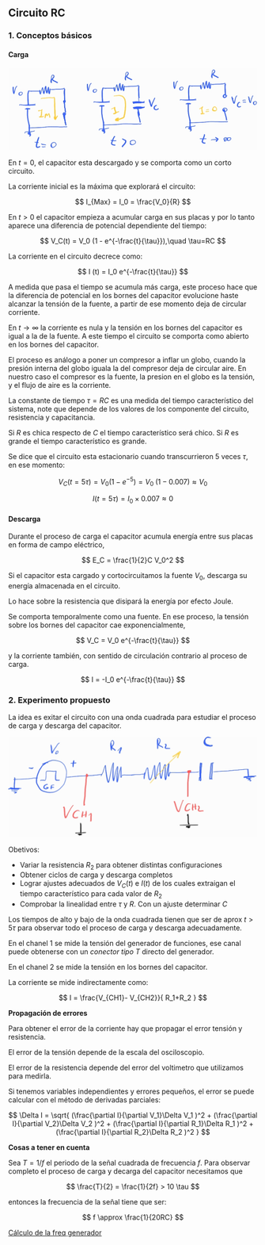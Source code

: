 ## Circuito RC

### 1. Conceptos básicos

#### Carga

![rl](images/RC.jpg)

En $t=0$,  el capacitor esta descargado y se comporta como un corto circuito.

La corriente inicial es la máxima que explorará el circuito:

$$
I_{Max} = I_0 = \frac{V_0}{R}
$$


En $t>0$ el capacitor empieza a acumular carga en sus placas y por lo tanto aparece una diferencia de potencial dependiente del tiempo:

$$
V_C(t) = V_0  (1 - e^{-\frac{t}{\tau}}),\quad \tau=RC
$$


La corriente en el circuito decrece como:

$$
I (t) = I_0  e^{-\frac{t}{\tau}}
$$

A medida que pasa el tiempo se acumula más carga, este proceso hace que la diferencia de potencial en los bornes del capacitor evolucione haste alcanzar la tensión de la fuente, a partir de ese momento deja de circular corriente.


En $t\to\infty$ la corriente es nula y la tensión en los bornes del capacitor es igual a la de la fuente. A este tiempo el circuito se comporta como abierto en los bornes del capacitor.

El proceso es análogo a poner un compresor a inflar un globo, cuando la presión interna del globo iguala la del compresor deja de circular aire. En nuestro caso el compresor es la fuente, la presion en el globo es la tensión, y el flujo de aire es la corriente.

La constante de tiempo $\tau=RC$ es una medida del tiempo característico del sistema, note que depende de los valores de los componente del circuito, resistencia y capacitancia. 

Si $R$ es chica respecto de $C$ el tiempo característico será chico. Si $R$ es grande el tiempo característico es grande.

Se dice que el circuito esta estacionario cuando transcurrieron 5 veces $\tau$, en ese momento:

$$
V_C(t=5\tau) = V_0  (1-e^{-5}) = V_0 \;(1-0.007) \approx V_0 
$$

$$
I(t=5\tau) = I_0 \times 0.007 \approx 0
$$


#### Descarga

Durante el proceso de carga el capacitor acumula energía entre sus placas en forma de campo eléctrico,

$$
E_C = \frac{1}{2}C V_0^2
$$

Si el capacitor esta cargado y cortocircuitamos la fuente $V_0$, descarga su energía almacenada en el circuito.

Lo hace sobre la resistencia que disipará la energía por efecto Joule.

Se comporta temporalmente como una fuente. En ese proceso, la tensión sobre los bornes del capacitor cae exponencialmente,

$$
V_C = V_0 e^{-\frac{t}{\tau}}
$$

y la corriente también, con sentido de circulación contrario al proceso de carga.

$$
I = -I_0 e^{-\frac{t}{\tau}}
$$

### 2. Experimento propuesto

La idea es exitar el circuito con una onda cuadrada para estudiar el proceso de carga y descarga del capacitor. 

![squem](images/RC_squem.jpg)

Obetivos:

- Variar la resistencia $R_2$ para obtener distintas configuraciones
- Obtener ciclos de carga y descarga completos
- Lograr ajustes adecuados de $V_C(t)$ e $I(t)$ de los cuales extraigan el tiempo característico para cada valor de $R_2$
- Comprobar la linealidad entre $\tau$ y $R$. Con un ajuste determinar $C$

Los tiempos de alto y bajo de la onda cuadrada tienen que ser de aprox $t > 5\tau$ para observar todo el proceso de carga y descarga adecuadamente.

En el chanel 1 se mide la tensión del generador de funciones, ese canal puede obtenerse con un *conector tipo T* directo del generador.

En el chanel 2 se mide la tensión en los bornes del capacitor.

La corriente se mide indirectamente como:

$$
I = \frac{V_{CH1}- V_{CH2}}{ R_1+R_2 }
$$


**Propagación de errores**

Para obtener el error de la corriente hay que propagar el error tensión y resistencia.

El error de la tensión depende de la escala del osciloscopio.

El error de la resistencia depende del error del voltimetro que utilizamos para medirla.

Si tenemos variables independientes y errores pequeños, el error se puede calcular con el método de derivadas parciales:

$$
\Delta I = \sqrt{
(\frac{\partial I}{\partial V_1}\Delta V_1 )^2 +  
(\frac{\partial I}{\partial V_2}\Delta V_2 )^2 +
(\frac{\partial I}{\partial R_1}\Delta R_1 )^2 +
(\frac{\partial I}{\partial R_2}\Delta R_2 )^2 
} 
$$


**Cosas a tener en cuenta**

Sea $T=1/f$ el periodo de la señal cuadrada de frecuencia $f$. Para observar completo el proceso de carga y decarga del capacitor necesitamos que 

$$
\frac{T}{2} = \frac{1}{2f} > 10 \tau 
$$

entonces la frecuencia de la señal tiene que ser:

$$
f \approx \frac{1}{20RC}
$$

[Cálculo de la freq generador](https://colab.research.google.com/drive/14LEiFM1qyDkJrZ5-tHD0Md8l96riWtzj?usp=sharing)